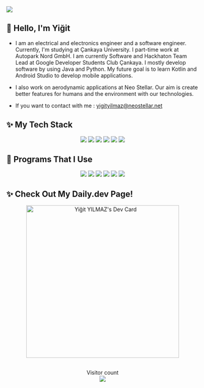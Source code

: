 <img src="https://i.hizliresim.com/bimtco8.png" />

## 👋 Hello, I'm Yiğit

- I am an electrical and electronics engineer and a software engineer. Currently, I'm studying at Çankaya University. I part-time work at Autopark Nord GmbH. I am currently Software and Hackhaton Team Lead at Google Developer Students Club Çankaya. I mostly develop software by using Java and Python. My future goal is to learn Kotlin and Android Studio to develop mobile applications.

- I also work on aerodynamic applications at Neo Stellar. Our aim is create better features for humans and the environment with our technologies.

 - If you want to contact with me : yigityilmaz@neostellar.net
 

## ✨ My Tech Stack
<div align="center">
  <img src="https://img.shields.io/badge/Java-ED8B00?style=for-the-badge&logo=java&logoColor=white" />
  <img src="https://img.shields.io/badge/Python-14354C?style=for-the-badge&logo=python&logoColor=white" />
  <img src="https://img.shields.io/badge/HTML5-E34F26?style=for-the-badge&logo=html5&logoColor=white" />
  <img src="https://img.shields.io/badge/CSS3-1572B6?style=for-the-badge&logo=css3&logoColor=white" />
  <img src="https://img.shields.io/badge/Lua-2C2D72?style=for-the-badge&logo=lua&logoColor=white" />
  <img src="https://img.shields.io/badge/JavaScript-323330?style=for-the-badge&logo=javascript&logoColor=F7DF1E" />
</div>

## 🍉 Programs That I Use

<div align="center">
  <img src="https://img.shields.io/badge/PyCharm-000000.svg?&style=for-the-badge&logo=PyCharm&logoColor=white" />
  <img src="https://img.shields.io/badge/IntelliJ_IDEA-000000.svg?style=for-the-badge&logo=intellij-idea&logoColor=white" />
  <img src="https://img.shields.io/badge/Atom-66595C?style=for-the-badge&logo=Atom&logoColor=white" />
  <img src="https://img.shields.io/badge/Visual_Studio_Code-0078D4?style=for-the-badge&logo=visual%20studio%20code&logoColor=white" />
  <img src="https://img.shields.io/badge/Adobe%20after%20affects-CF96FD?style=for-the-badge&logo=Adobe%20after%20effects&logoColor=39366" />
  <img src="https://img.shields.io/badge/Adobe%20Photoshop-31A8FF?style=for-the-badge&logo=Adobe%20Photoshop&logoColor=black" />
</div>

<p></p>

## ✨ Check Out My Daily.dev Page!

<div align="center"><a href="https://app.daily.dev/grimok"><img src="https://api.daily.dev/devcards/cf2f0ef60eba4505871e807e61a99811.png?r=rbm" width="400" alt="Yiğit YILMAZ's Dev Card"/></a></div>

##
<p align="center"> 
  Visitor count<br>
  <img src="https://profile-counter.glitch.me/grimok/count.svg" />
</p>
